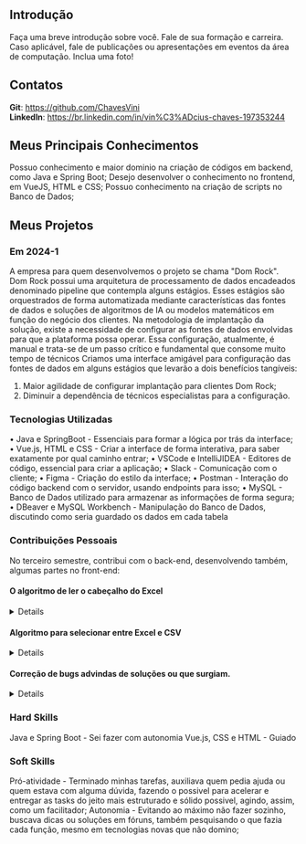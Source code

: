 ## Introdução

Faça uma breve introdução sobre você. Fale de sua formação e carreira. Caso aplicável, fale de publicações ou apresentações em eventos da área de computação. Inclua uma foto!

## Contatos

**Git**: https://github.com/ChavesVini
<br>
**LinkedIn**: https://br.linkedin.com/in/vin%C3%ADcius-chaves-197353244

## Meus Principais Conhecimentos
Possuo conhecimento e maior dominio na criação de códigos em backend, como Java e Spring Boot;
Desejo desenvolver o conhecimento no frontend, em VueJS, HTML e CSS;
Possuo conhecimento na criação de scripts no Banco de Dados;

## Meus Projetos

### Em 2024-1
  A empresa para quem desenvolvemos o projeto se chama "Dom Rock".
  Dom Rock possui uma arquitetura de processamento de dados encadeados denominado pipeline que contempla alguns estágios. Esses estágios são orquestrados de forma automatizada mediante características das fontes de dados e soluções de algoritmos de IA ou modelos matemáticos em função do negócio dos clientes. Na metodologia de implantação da solução, existe a 
necessidade de configurar as fontes de dados envolvidas para que a plataforma possa operar. Essa configuração, atualmente, é manual e trata-se de um passo crítico e fundamental que consome muito tempo de técnicos
  Criamos uma interface amigável para configuração das fontes de dados em alguns estágios que levarão a dois benefícios tangíveis:  
1) Maior agilidade de configurar implantação para clientes Dom Rock;
2) Diminuir a dependência de técnicos especialistas para a configuração.

### Tecnologias Utilizadas
•	Java e SpringBoot - Essenciais para formar a lógica por trás da interface;
•	Vue.js, HTML e CSS - Criar a interface de forma interativa, para saber exatamente por qual caminho entrar;
•	VSCode e IntelliJIDEA - Editores de código, essencial para criar a aplicação;
•	Slack - Comunicação com o cliente;
•	Figma - Criação do estilo da interface;
•	Postman - Interação do código backend com o servidor, usando endpoints para isso;
•	MySQL - Banco de Dados utilizado para armazenar as informações de forma segura;
•	DBeaver e MySQL Workbench - Manipulação do Banco de Dados, discutindo como seria guardado os dados em cada tabela 

### Contribuições Pessoais
No terceiro semestre, contribui com o back-end, desenvolvendo também, algumas partes no front-end:

#### O algoritmo de ler o cabeçalho do Excel

<details>
  Montei o algoritmo mais importante do projeto, para ler um arquivo Excel de sua escolha, e meu algoritmo ia ler e retornar os nomes dos cabeçalhos. 
  Foi reciclado um pedaço de um código do segundo semestre (2023-2) para trazer os cabeçalhos e o conteúdo dentro do CSV, fazendo uma lógica para trazer apenas os cabeçalhos, fazendo o mesmo para ler arquivos Excel (XLSX, XLSM, etc). Não foi tão dificil de desenvolver, mas gostaria que fosse um pouco mais desafiador, até porque foi só incrementar mais algumas linhas e saiu funcionando tranquilamente.
</details>
  
#### Algoritmo para selecionar entre Excel e CSV

<details>
  Consistia em, quando escrevesse o tipo do Excel, ele selecionaria qual tipo de “leitor” iria processar o arquivo, sendo “CSV” para arquivos CSV e “Excel” para arquivos tipo Excel (XLSX, XLS, XLSB, etc...);
  Foi um dos códigos mais trabalhosos que tive que fazer, por conta de todas as validações, fazer as rotas do front e back foi um verdadeiro desafio.
</details>

#### Correção de bugs advindas de soluções ou que surgiam.

<details>
  Alguns bugs que apareciam ou notavam no projeto, atuei para inibir e se certificar de que não haveria mais bugs na solução desenvolvida. No backend, atuei consertando problemas de lógicas incorretas ou códigos quebrados.
  No backend foi bem mais fácil do que no frontend, já que tive mais contato com a parte do backend. O frontend foi puramente pesquisa e implementação, foi bem complicado de inicio, mas depois acabei notando que era igual ao que já havia implementado, agora em outra linguagem. Mesmo com as semelhanças do Java e JavaScript, foi dificil se adaptar a esse novo "estilo" de codar.
  Por mais que tivesse mais focado em backend, ajudei também as pessoas do front para desenvolverem suas soluções, baseado nos exemplos nos códigos já feitos e em fóruns da internet, acabei entendendo o básico que ajudou a completar o projeto. 
</details>

### Hard Skills
Java e Spring Boot - Sei fazer com autonomia
Vue.js, CSS e HTML - Guiado

### Soft Skills

Pró-atividade - Terminado minhas tarefas, auxiliava quem pedia ajuda ou quem estava com alguma dúvida, fazendo o possivel para acelerar e entregar as tasks do jeito mais estruturado e sólido possivel, agindo, assim, como um facilitador;
Autonomia - Evitando ao máximo não fazer sozinho, buscava dicas ou soluções em fóruns, também pesquisando o que fazia cada função, mesmo em tecnologias novas que não domino;
